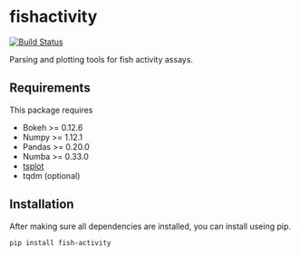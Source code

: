 # fishactivity

[![Build Status](https://travis-ci.org/justinbois/fish-activity.svg?branch=master)](https://travis-ci.org/justinbois/fish-activity)

Parsing and plotting tools for fish activity assays.

## Requirements
This package requires
* Bokeh >= 0.12.6
* Numpy >= 1.12.1
* Pandas >= 0.20.0
* Numba >= 0.33.0
* [tsplot](https://github.com/justinbois/tsplot)
* tqdm (optional)

## Installation
After making sure all dependencies are installed, you can install useing pip.

    pip install fish-activity
